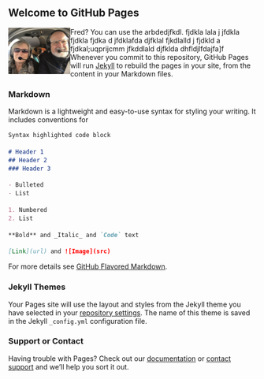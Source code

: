 ## Welcome to GitHub Pages

<img align="left" margin-right="100px" width="25%" src="/images/IMG_0136.jpg" class="fred"> Fred? You can use the arbdedjfkdl. fjdkla lala j jfdkla fjdkla  fjdka d jfdklafda
djfklal fjkdlalld j fjdkld a fjdkal;uqprijcmm jfkddlald 
djfklda 
dhfldjlfdajfa]f
Whenever you commit to this repository, GitHub Pages will run [Jekyll](https://jekyllrb.com/) to rebuild the pages in your site, from the content in your Markdown files.
### Markdown

Markdown is a lightweight and easy-to-use syntax for styling your writing. It includes conventions for

```markdown
Syntax highlighted code block

# Header 1
## Header 2
### Header 3

- Bulleted
- List

1. Numbered
2. List

**Bold** and _Italic_ and `Code` text

[Link](url) and ![Image](src)
```

For more details see [GitHub Flavored Markdown](https://guides.github.com/features/mastering-markdown/).

### Jekyll Themes

Your Pages site will use the layout and styles from the Jekyll theme you have selected in your [repository settings](https://github.com/thevanduyns/thevanduyns.github.io/settings/pages). The name of this theme is saved in the Jekyll `_config.yml` configuration file.

### Support or Contact

Having trouble with Pages? Check out our [documentation](https://docs.github.com/categories/github-pages-basics/) or [contact support](https://support.github.com/contact) and we’ll help you sort it out.
